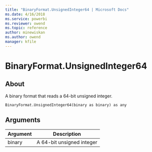 ```yaml
---
title: "BinaryFormat.UnsignedInteger64 | Microsoft Docs"
ms.date: 4/16/2018
ms.service: powerbi
ms.reviewer: owend
ms.topic: reference
author: minewiskan
ms.author: owend
manager: kfile
---
```

# BinaryFormat.UnsignedInteger64

  
## About  
A binary format that reads a 64-bit unsigned integer.  
  
```  
BinaryFormat.UnsignedInteger64(binary as binary) as any  
```  
  
## Arguments  
  
|Argument|Description|  
|------------|---------------|  
|binary|A 64-bit unsigned integer|  
  
